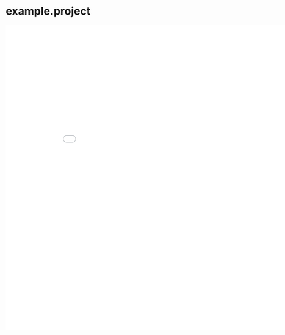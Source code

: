 # example.project

<iframe width="900" height="800" frameborder="0" scrolling="no" src="//plotly.com/~apugachev/5.embed"></iframe> 

